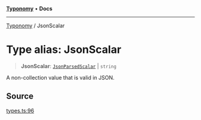 [**Typonomy**](../README.md) • **Docs**

***

[Typonomy](../globals.md) / JsonScalar

# Type alias: JsonScalar

> **JsonScalar**: [`JsonParsedScalar`](JsonParsedScalar.md) \| `string`

A non-collection value that is valid in JSON.

## Source

[types.ts:96](https://github.com/softcraft-development/typonomy/blob/bcea019d216cf7f686cf96fe07d66281dfcae070/src/types.ts#L96)
